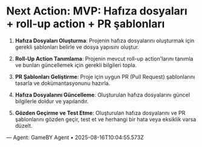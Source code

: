 # Next Action: MVP: Hafıza dosyaları + roll-up action + PR şablonları

1. **Hafıza Dosyaları Oluşturma**: Projenin hafıza dosyalarını oluşturmak için gerekli şablonları belirle ve dosya yapısını oluştur.

2. **Roll-Up Action Tanımlama**: Projenin mevcut roll-up action'larını tanımla ve bunları güncellemek için gerekli bilgileri topla.

3. **PR Şablonları Geliştirme**: Proje için uygun PR (Pull Request) şablonlarını tasarla ve dokümantasyonunu hazırla.

4. **Hafıza Dosyalarını Güncelleme**: Oluşturulan hafıza dosyalarını güncel bilgilerle doldur ve yapılandır.

5. **Gözden Geçirme ve Test Etme**: Oluşturulan hafıza dosyalarını ve PR şablonlarını gözden geçir, test et ve herhangi bir hata veya eksiklik varsa düzelt.

— Agent: GameBY Agent • 2025-08-16T10:04:55.573Z
